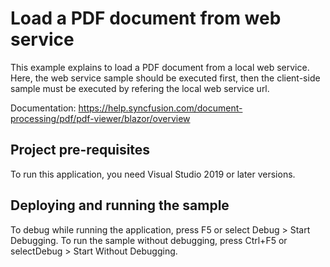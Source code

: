 # Load a PDF document from web service
This example explains to load a PDF document from a local web service. Here, the web service sample should be executed first, then the client-side sample must be executed by refering the local web service url.

Documentation: https://help.syncfusion.com/document-processing/pdf/pdf-viewer/blazor/overview

## Project pre-requisites
To run this application, you need Visual Studio 2019 or later versions.

## Deploying and running the sample
To debug while running the application, press F5 or select Debug > Start Debugging. To run the sample without debugging, press Ctrl+F5 or selectDebug > Start Without Debugging.